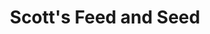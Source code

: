 ---
title: "Scott's Feed and Seed"
url: /abbeville/scotts-feed-and-seed/
shop: Landwirtschaftlich
---